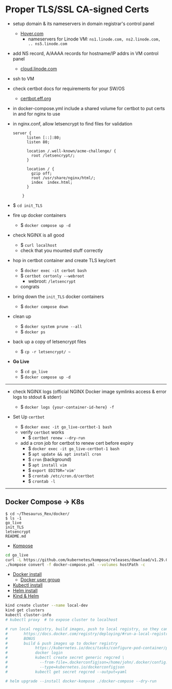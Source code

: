 # Proper TLS/SSL CA-signed Certs
- setup domain & its nameservers in domain registrar's control panel
    - [Hover.com](https://www.hover.com/control_panel/domain)
        - nameservers for Linode VM: `ns1.linode.com, ns2.linode.com, .. ns5.linode.com`
- add NS record, A/AAAA records for hostname/IP addrs in VM control panel
    - [cloud.linode.com](https://cloud.linode.com/domains/)
- ssh to VM
- check certbot docs for requirements for your SW/OS
    - [certbot.eff.org](https://certbot.eff.org/)
- in docker-compose.yml include a shared volume for certbot to put certs in and for nginx to use
- in nginx.conf, allow letsencrypt to find files for validation
    ```
    server {
          listen [::]:80;
          listen 80;

          location /.well-known/acme-challenge/ {
            root /letsencrypt/;
          }

          location / {
            gzip off;
            root /usr/share/nginx/html/;
            index  index.html;
          }

        }
    ```

- $ `cd init_TLS`
- fire up docker containers
    - $ `docker compose up -d`
- check NGINX is all good
    - $ `curl localhost`
    - check that you mounted stuff correctly
- hop in certbot container and create TLS key/cert
    - $ `docker exec -it cerbot bash`
    - $ `certbot certonly --webroot`
        - webroot: `/letsencrypt`
    - congrats

- bring down the `init_TLS` docker containers
    - $ `docker compose down`
- clean up
    - $ `docker system prune --all`
    - $ `docker ps`
- back up a copy of letsencrypt files
    - $ `cp -r letsencrypt/ ~`
- **Go Live**
    - $ `cd go_live`
    - $ `docker compose up -d`

---

- check NGINX logs (official NGINX Docker image symlinks access & error logs to stdout & stderr)
    - $ `docker logs {your-container-id-here} -f`

- Set Up `certbot`
    - $ `docker exec -it go_live-certbot-1 bash`
    - verify `certbot` works
        - $ `certbot renew --dry-run`
    - add a cron job for certbot to renew cert before expiry
        - $ `docker exec -it go_live-certbot-1 bash`
        - $ `apt update && apt install cron`
        - $ `cron` (background)
        - $ `apt install vim`
        - $ `export EDITOR='vim'`
        - $ `crontab /etc/cron.d/certbot`
        - $ `crontab -l`

---

## Docker Compose -> K8s

```
$ cd ~/Thesaurus_Rex/docker/
$ ls -1
go_live
init_TLS
letsencrypt
README.md
```

- [Kompose](https://github.com/kubernetes/kompose)

```bash
cd go_live
curl -L https://github.com/kubernetes/kompose/releases/download/v1.29.0/kompose-linux-amd64 -o kompose
./kompose convert -f docker-compose.yml --volumes hostPath -c
```

- [Docker install](https://docs.docker.com/engine/install/debian/)
    - [Docker user group](https://docs.docker.com/engine/install/linux-postinstall/)
- [Kubectl install](https://kubernetes.io/docs/tasks/tools/install-kubectl-linux/)
- [Helm install](https://helm.sh/docs/intro/install/)
- [Kind & Helm](https://faun.pub/local-kubernetes-with-kind-helm-and-a-sample-service-4755e3e6eff4)

```bash
kind create cluster --name local-dev
kind get clusters
kubectl cluster-info
# kubectl proxy  # to expose cluster to localhost

# run local registry, build images, push to local registry, so they can be pulled by K8s
#       https://docs.docker.com/registry/deploying/#run-a-local-registry
#       BONUS
#       build & push images up to docker registry
#            https://kubernetes.io/docs/tasks/configure-pod-container/pull-image-private-registry/
#            docker login
#            kubectl create secret generic regcred \
#              --from-file=.dockerconfigjson=/home/john/.docker/config.json \
#              --type=kubernetes.io/dockerconfigjson
#            kubectl get secret regcred --output=yaml

# helm upgrade --install docker-kompose ./docker-compose --dry-run

```
